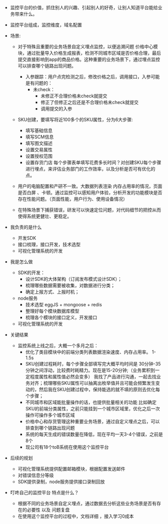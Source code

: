 

- 监控平台的价值，抓住别人的兴趣、引起别人的好奇，让别人知道平台能给业务带来什么。


- 监控平台组成，监控维度，域名配置

- 场景:
    - 对于特殊且重要的业务场景自定义埋点监控，以便追溯问题
        价格中心模块，通过批量导入价格生成报表，检测不同城市区域是否价格合理，最后提交直接影响到app的商品价格。这种重要的业务场景下，通过埋点监控可以排查哪个链路出现问题。
        - 入参跟踪：用户点完检测之后，修改价格之后，调用接口，入参可能是有问题的：
            - 未check：
                - 未修正不合理价格未check就提交
                - 修正了但修正之后还是不合理价格未check就提交
                - 调用提交的入参
    - SKU创建，要填写将近100多个的SKU属性，分为6大步骤:
        - 填写基础信息
        - 填写SCM信息
        - 填写图文描述
        - 设置交易属性
        - 设置授权范围
        - 设置存货门店
    每个步骤表单填写花费多长时间？对创建SKU每个步骤进行埋点，来评估业务部门的工作效率，以及分析是否可有优化的点。
   
    - 用户的电脑配置和产研不一致。大数据列表渲染 内存占用率的情况，页面是否白屏 、卡顿。通过监控可以感知用户体验，分析开发的功能模块是否存在性能问题。（页面性能，用户行为、使用设备情况）

    - 在特殊场景下捕获错误，研发可以快速定位问题，对代码细节的把控从而使得系统更健壮、更稳定。

- 我负责的是什么

    - 开发SDK
    - 接口梳理，接口开发，技术选型
    - 可视化管理系统的开发

- 我是怎么做
    - SDK的开发：
        - 设计SDK的大体架构（订阅发布模式设计SDK）；
        - 梳理哪些数据需要被收集，对数据进行分类；
        - 确定上报方式、上报时机；
    - node服务
        - 技术选型 eggJS + mongoose + redis
        - 整理好每个模块数据库模型
        - 梳理各个模块的接口定义，开发接口
    - 可视化管理系统的开发

- 关键结果
    - 监控系统上线之后，大概一个多月之后：
      - 优化了类目模块中的前端分类列表数据渲染速度、内存占用率。 1-1.5s
      - SKU创建过程耗时，每个步骤全部填写完大概平均时间是 30分钟-35分钟之间浮动，比较费时耗精力。现在是15-20分钟;（业务累积到一定程度属性和属性值必然会变多）
        我找了产品进行沟通，一起去找业务对齐；梳理哪些SKU属性可以抽离出枚举值并且可能会频繁发生变动的，然后我在SKU创建过程中，保持能选的就不填的原则去优化每个步骤；
      - 不同城市和区域能批量操作的话，也提供批量相关的功能
        比如确定SKU的前端分类属性，之前只能挂到一个城市区域里，优化之后一次操作可操作多个城市区域
      - 价格中心和存货管理这种重要业务场景，通过自定义埋点之后，可以排查到哪个链路出现问题
      - 系统的每天生成的错误数量在降低，现在平均一天3-4个错误，之前是8个
      - 现公司有18个toB系统在使用这个监控平台

- 后续的规划
    - 可视化管理系统提供配置邮箱模块，根据配置发送邮件
    - 对错误信息分等级
    - SDK提供录制，node服务提供接口录制回放

- 叮咚自己的监控平台 特点是什么？
    - 根据不同的业务场景自定义埋点，通过数据去分析这些业务场景是否有存在的必要性 以及 问题复盘
    - 在使用这个监控平台的过程中，文档详细 ，接入学习0成本